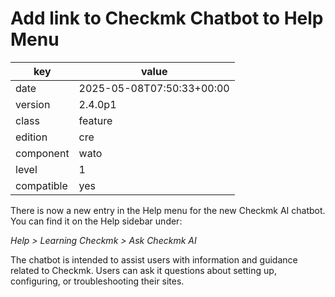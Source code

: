 [//]: # (werk v2)
# Add link to Checkmk Chatbot to Help Menu

key        | value
---------- | ---
date       | 2025-05-08T07:50:33+00:00
version    | 2.4.0p1
class      | feature
edition    | cre
component  | wato
level      | 1
compatible | yes

There is now a new entry in the Help menu for the new Checkmk AI chatbot.
You can find it on the Help sidebar under:

_Help > Learning Checkmk > Ask Checkmk AI_

The chatbot is intended to assist users with information and guidance related to
Checkmk. Users can ask it questions about setting up, configuring, or
troubleshooting their sites.

